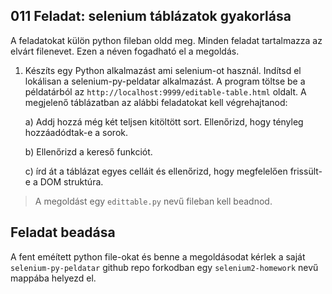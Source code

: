 ## 011 Feladat: selenium táblázatok gyakorlása

A feladatokat külön python fileban oldd meg. Minden feladat tartalmazza az elvárt filenevet. Ezen a néven fogadható el a megoldás.

1) Készíts egy Python alkalmazást ami selenium-ot használ. Indítsd el lokálisan a selenium-py-peldatar alkalmazást. A program töltse be a példatárból az `http://localhost:9999/editable-table.html` oldalt. A megjelenő táblázatban az alábbi feladatokat kell végrehajtanod:

    a) Addj hozzá még két teljsen kitöltött sort. Ellenőrizd, hogy tényleg hozzáadódtak-e a sorok.

    b) Ellenőrizd a kereső funkciót.

    c) írd át a táblázat egyes celláit és ellenőrizd, hogy megfelelően frissült-e a DOM struktúra.
    
> A megoldást egy `edittable.py` nevű fileban kell beadnod.
    
## Feladat beadása
A fent eméített python file-okat és benne a megoldásodat kérlek a saját `selenium-py-peldatar` github repo forkodban egy `selenium2-homework` nevű mappába helyezd el.
